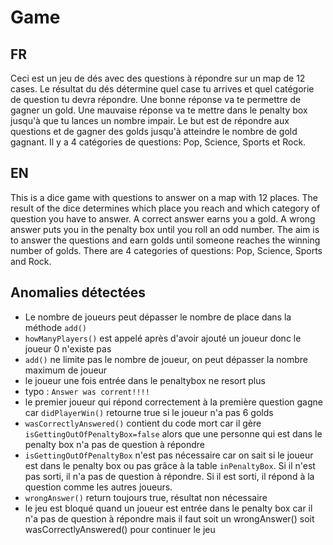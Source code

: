 # Game

## FR
Ceci est un jeu de dés avec des questions à répondre sur un map de 12 cases.
Le résultat du dés détermine quel case tu arrives et quel catégorie de question tu devra répondre.
Une bonne réponse va te permettre de gagner un gold.
Une mauvaise réponse va te mettre dans le penalty box jusqu'à que tu lances un nombre impair.
Le but est de répondre aux questions et de gagner des golds jusqu'à atteindre le nombre de gold gagnant.
Il y a 4 catégories de questions: Pop, Science, Sports et Rock.


## EN
This is a dice game with questions to answer on a map with 12 places.
The result of the dice determines which place you reach and which category of question you have to answer.
A correct answer earns you a gold. 
A wrong answer puts you in the penalty box until you roll an odd number.
The aim is to answer the questions and earn golds until someone reaches the winning number of golds.
There are 4 categories of questions: Pop, Science, Sports and Rock.

## Anomalies détectées
- Le nombre de joueurs peut dépasser le nombre de place dans la méthode `add()`
- `howManyPlayers()` est appelé après d'avoir ajouté un joueur donc le joueur 0 n'existe pas
- `add()` ne limite pas le nombre de joueur, on peut dépasser la nombre maximum de joueur
- le joueur une fois entrée dans le penaltybox ne resort plus
- typo : `Answer was corrent!!!!`
- le premier joueur qui répond correctement à la première question gagne car `didPlayerWin()` retourne true si le joueur n'a pas 6 golds
- `wasCorrectlyAnswered()` contient du code mort car il gère `isGettingOutOfPenaltyBox=false` alors que une personne qui est dans le penalty box n'a pas de question à répondre
- `isGettingOutOfPenaltyBox` n'est pas nécessaire car on sait si le joueur est dans le penalty box ou pas grâce à la table `inPenaltyBox`. Si il n'est pas sorti, il n'a pas de question à répondre. Si il est sorti, il répond à la question comme les autres joueurs.
- `wrongAnswer()` return toujours true, résultat non nécessaire
- le jeu est bloqué quand un joueur est entrée dans le penalty box car il n'a pas de question à répondre mais il faut soit un wrongAnswer() soit wasCorrectlyAnswered() pour continuer le jeu